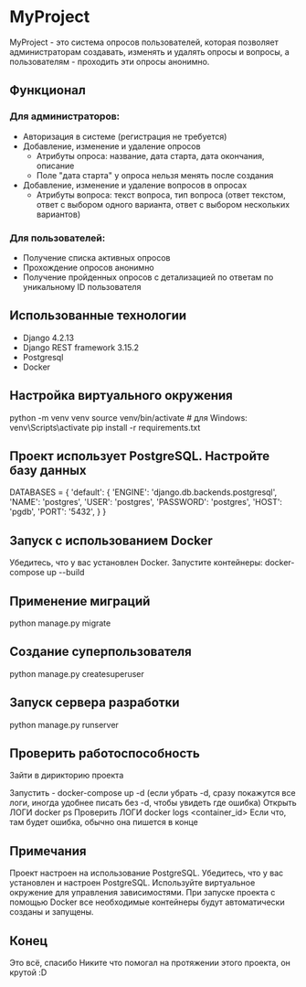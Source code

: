 # MyProject

MyProject - это система опросов пользователей, которая позволяет администраторам создавать, изменять и удалять опросы и вопросы, а пользователям - проходить эти опросы анонимно.

## Функционал

### Для администраторов:
- Авторизация в системе (регистрация не требуется)
- Добавление, изменение и удаление опросов
  - Атрибуты опроса: название, дата старта, дата окончания, описание
  - Поле "дата старта" у опроса нельзя менять после создания
- Добавление, изменение и удаление вопросов в опросах
  - Атрибуты вопроса: текст вопроса, тип вопроса (ответ текстом, ответ с выбором одного варианта, ответ с выбором нескольких вариантов)

### Для пользователей:
- Получение списка активных опросов
- Прохождение опросов анонимно
- Получение пройденных опросов с детализацией по ответам по уникальному ID пользователя

## Использованные технологии
- Django 4.2.13
- Django REST framework 3.15.2
- Postgresql
- Docker

## Настройка виртуального окружения
python -m venv venv
source venv/bin/activate  # для Windows: venv\Scripts\activate
pip install -r requirements.txt

## Проект использует PostgreSQL. Настройте базу данных
DATABASES = {
    'default': {
        'ENGINE': 'django.db.backends.postgresql',
        'NAME': 'postgres',
        'USER': 'postgres',
        'PASSWORD': 'postgres',
        'HOST': 'pgdb',
        'PORT': '5432',
    }
}

## Запуск с использованием Docker
Убедитесь, что у вас установлен Docker.
Запустите контейнеры:
docker-compose up --build

## Применение миграций
python manage.py migrate

## Создание суперпользователя
python manage.py createsuperuser


## Запуск сервера разработки
python manage.py runserver

## Проверить работоспособность
Зайти в дирикторию проекта

Запустить - docker-compose up -d (если убрать -d, сразу покажутся все логи, иногда удобнее писать без -d, чтобы увидеть где ошибка)
Открыть ЛОГИ docker ps
Проверить ЛОГИ docker logs <container_id>
Если что, там будет ошибка, обычно она пишется в конце



## Примечания
Проект настроен на использование PostgreSQL. Убедитесь, что у вас установлен и настроен PostgreSQL.
Используйте виртуальное окружение для управления зависимостями.
При запуске проекта с помощью Docker все необходимые контейнеры будут автоматически созданы и запущены.

## Конец
Это всё, спасибо Никите что помогал на протяжении этого проекта, он крутой :D